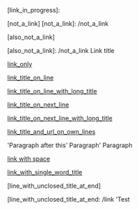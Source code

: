 [link_in_progress]:

[not_a_link] [not_a_link]: /not_a_link

[also_not_a_link]

[also_not_a_link]: /not_a_link Link title

[link_only]

[link_only]: /link

[link_title_on_line]

[link_title_on_line]: /link 'Link title'

[link_title_on_line_with_long_title]

[link_title_on_line_with_long_title]: /link 'Link title that is really really really long, like really long, like so long you wouldn\'t believe'

[link_title_on_next_line]

[link_title_on_next_line]: /link
'Link title'

[link_title_on_next_line_with_long_title]

[link_title_on_next_line_with_long_title]: /link
'Link title that is really really really long, like really long, like so long you wouldn\'t believe'

[link_title_and_url_on_next_line]:
/link 'Link title that is really really really long, like really long, like so long you wouldn\'t believe'

[link_title_and_url_on_own_lines]

[link_title_and_url_on_own_lines]:
/link
'Link title that is really really really long, like really long, like so long you wouldn\'t believe'

[link_with_a_trailing_paragraph]: /link
'Paragraph after this' Paragraph'
Paragraph

[link with space]

[link with space]: /link

[link_with_single_word_title]

[link_with_single_word_title]: /link 'Title'

[line_with_unclosed_title_at_end]

[line_with_unclosed_title_at_end:
/link 'Test
